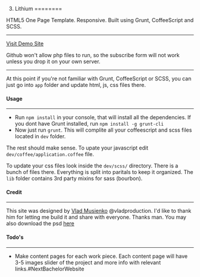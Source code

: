 3. Lithium
========

HTML5 One Page Template. Responsive. Built using Grunt, CoffeeScript and SCSS.
***
[Visit Demo Site](http://owldesign.github.io/3.-Lithium/)

Github won't allow php files to run, so the subscribe form will not work unless you drop it on your own server.
***

At this point if you're not familiar with Grunt, CoffeeScript or SCSS, you can just go into ```app``` folder and update html, js, css files there. 

#### Usage

***

* Run ```npm install``` in your console, that will install all the dependencies. If you dont have Grunt installed, run ```npm install -g grunt-cli	```
* Now just run ```grunt```. This will complite all your coffeescript and scss files located in ```dev``` folder.

The rest should make sense. To upate your javascript edit ```dev/coffee/application.coffee``` file.

To update your css files look inside the ```dev/scss/``` directory. There is a bunch of files there. Everything is split into paritals to keep it organized. The ```lib``` folder contains 3rd party mixins for sass (bourbon). 



#### Credit

***

This site was designed by [Vlad Musienko](http://vlad-production.ru/) @vladproduction. I'd like to thank him for letting me build it and share with everyone. Thanks man. You may also download the psd [here](https://dribbble.com/shots/1577299-Personal-Site-Free-PSD)


#### Todo's
***
* Make content pages for each work piece. Each content page will have 3-5 images slider of the project and more info with relevant links.#NextBachelorWebsite
